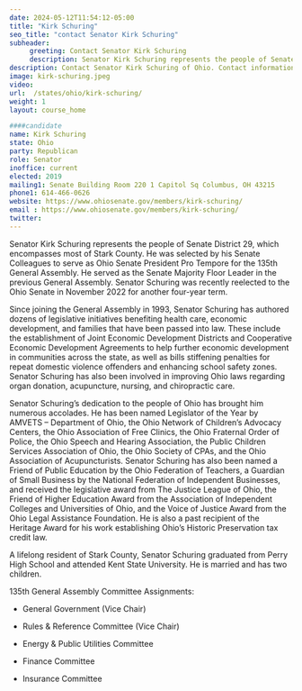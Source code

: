 ```yaml
---
date: 2024-05-12T11:54:12-05:00
title: "Kirk Schuring"
seo_title: "contact Senator Kirk Schuring"
subheader:
     greeting: Contact Senator Kirk Schuring
     description: Senator Kirk Schuring represents the people of Senate District 29, which encompasses most of Stark County. He was selected by his Senate Colleagues to serve as Ohio Senate President Pro Tempore for the 135th General Assembly.  He served as the Senate Majority Floor Leader in the previous General Assembly.
description: Contact Senator Kirk Schuring of Ohio. Contact information for Kirk Schuring includes email address, phone number, and mailing address.
image: kirk-schuring.jpeg
video:
url:  /states/ohio/kirk-schuring/
weight: 1
layout: course_home

####candidate
name: Kirk Schuring
state: Ohio
party: Republican
role: Senator
inoffice: current
elected: 2019
mailing1: Senate Building Room 220 1 Capitol Sq Columbus, OH 43215
phone1: 614-466-0626
website: https://www.ohiosenate.gov/members/kirk-schuring/
email : https://www.ohiosenate.gov/members/kirk-schuring/
twitter:
---
```


Senator Kirk Schuring represents the people of Senate District 29, which encompasses most of Stark County. He was selected by his Senate Colleagues to serve as Ohio Senate President Pro Tempore for the 135th General Assembly.  He served as the Senate Majority Floor Leader in the previous General Assembly.  Senator Schuring was recently reelected to the Ohio Senate in November 2022 for another four-year term.

Since joining the General Assembly in 1993, Senator Schuring has authored dozens of legislative initiatives benefiting health care, economic development, and families that have been passed into law. These include the establishment of Joint Economic Development Districts and Cooperative Economic Development Agreements to help further economic development in communities across the state, as well as bills stiffening penalties for repeat domestic violence offenders and enhancing school safety zones. Senator Schuring has also been involved in improving Ohio laws regarding organ donation, acupuncture, nursing, and chiropractic care.

Senator Schuring’s dedication to the people of Ohio has brought him numerous accolades. He has been named Legislator of the Year by AMVETS – Department of Ohio, the Ohio Network of Children’s Advocacy Centers, the Ohio Association of Free Clinics, the Ohio Fraternal Order of Police, the Ohio Speech and Hearing Association, the Public Children Services Association of Ohio, the Ohio Society of CPAs, and the Ohio Association of Acupuncturists. Senator Schuring has also been named a Friend of Public Education by the Ohio Federation of Teachers, a Guardian of Small Business by the National Federation of Independent Businesses, and received the legislative award from The Justice League of Ohio, the Friend of Higher Education Award from the Association of Independent Colleges and Universities of Ohio, and the Voice of Justice Award from the Ohio Legal Assistance Foundation. He is also a past recipient of the Heritage Award for his work establishing Ohio’s Historic Preservation tax credit law.

A lifelong resident of Stark County, Senator Schuring graduated from Perry High School and attended Kent State University. He is married and has two children.

135th General Assembly Committee Assignments:

- General Government (Vice Chair)

- Rules & Reference Committee (Vice Chair)

- Energy & Public Utilities Committee

- Finance Committee

- Insurance Committee
